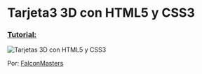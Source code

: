 # Tarjeta3 3D con HTML5 y CSS3
### [Tutorial:](https://youtu.be/grqUusS5uIg)

![Tarjetas 3D con HTML5 y CSS3]()

Por: [FalconMasters](http://www.falconmasters.com)